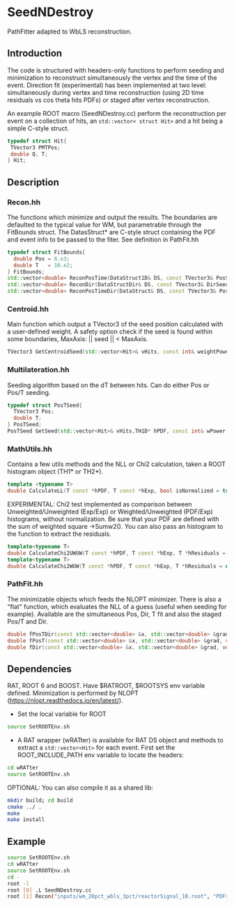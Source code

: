 # SeedNDestroy
PathFitter adapted to WbLS reconstruction.

## Introduction

The code is structured with headers-only functions to perform seeding and minimization to reconstruct simultaneously the vertex and the time of the event. 
Direction fit (experimental) has been implemented at two level: simultaneously during vertex and time reconstruction (using 2D time residuals vs cos theta hits PDFs) or staged after vertex reconstruction.

An example ROOT macro (SeedNDestroy.cc) perform the reconstruction per event on a collection of hits, an ```std::vector< struct Hit>``` and a hit being a simple C-style struct.
```C
typedef struct Hit{
 TVector3 PMTPos;
 double Q, T;
} Hit;
```

## Description

### Recon.hh

The functions which minimize and output the results. The boundaries are defaulted to the typical value for WM, but parametrable through the FitBounds struct. The DatasStruct* are C-style struct containing the PDF and event info to be passed to the fiter. See definition in PathFit.hh
```C++
typedef struct FitBounds{
  double Pos = 8.e3;
  double T   = 10.e2;
} FitBounds;
std::vector<double> ReconPosTime(DataStruct1D& DS, const TVector3& PosSeed, const double& TSeed = 0., const FitBounds& FP = FitBounds())
std::vector<double> ReconDir(DataStructDir& DS, const TVector3& DirSeed)
std::vector<double> ReconPosTimeDir(DataStruct& DS, const TVector3& PosSeed, const double& TSeed, const TVector3& DirSeed, const FitBounds& FP = FitBounds())
```

### Centroid.hh

Main function which output a TVector3 of the seed position calculated with a user-defined weight. 
A safety option check if the seed is found within some boundaries, MaxAxis: || seed || < MaxAxis.
```C++
TVector3 GetCentroidSeed(std::vector<Hit>& vHits, const int& weightPower = 2, const double& MaxAxis = 8.e3)
```

### Multilateration.hh

Seeding algorithm based on the dT between hits. Can do either Pos or Pos/T seeding.
```C++
typedef struct PosTSeed{
  TVector3 Pos;
  double T;
} PosTSeed;
PosTSeed GetSeed(std::vector<Hit>& vHits,TH1D* hPDF, const int& wPower = 1)
```

### MathUtils.hh

Contains a few utils methods and the NLL or Chi2 calculation, taken a ROOT histogram object (TH1* or TH2*).
```C++
template <typename T>
double CalculateLL(T const *hPDF, T const *hExp, bool isNormalized = true)
```
EXPERIMENTAL: Chi2 test implemented as comparison between Unweighted/Unweighted (Exp/Exp) or Weighted/Unweighted (PDF/Exp) histograms, without normalization.
Be sure that your PDF are defined with the sum of weighted square ->Sumw2(). You can also pass an histogram to the function to extract the residuals.
```C++
template<typename T>
double CalculateChi2UWUW(T const *hPDF, T const *hExp, T *hResiduals = nullptr){
template<typename T>
double CalculateChi2WUW(T const *hPDF, T const *hExp, T *hResiduals = nullptr){
```

### PathFit.hh

The minimizable objects which feeds the NLOPT minimizer. There is also a "flat" function, which evaluates the NLL of a guess (useful when seeding for example).
Available are the simultaneous Pos, Dir, T fit and also the staged Pos/T and Dir.
```C++
double fPosTDir(const std::vector<double> &x, std::vector<double> &grad, void *data)
double fPosT(const std::vector<double> &x, std::vector<double> &grad, void *data)
double fDir(const std::vector<double> &x, std::vector<double> &grad, void *data)
```

## Dependencies
RAT, ROOT 6 and BOOST. Have $RATROOT, $ROOTSYS env variable defined.
Minimization is performed by NLOPT (https://nlopt.readthedocs.io/en/latest/). 

- Set the local variable for ROOT
```bash
source SetROOTEnv.sh
```

- A RAT wrapper (wRATter) is available for RAT DS object and methods to extract a ```std::vector<Hit>``` for each event.
First set the ROOT_INCLUDE_PATH env variable to locate the headers:
```bash
cd wRATter
source SetROOTEnv.sh
```

OPTIONAL: You can also compile it as a shared lib:
```bash
mkdir build; cd build
cmake ../ .
make
make install
```

## Example
```bash
source SetROOTEnv.sh
cd wRATter
source SetROOTEnv.sh
cd -
root -l
root [0] .L SeedNDestroy.cc
root [1] Recon("inputs/wm_20pct_wbls_3pct/reactorSignal_10.root", "PDFs/wm_20pct_wbls_3pct/reactorSignal_PromptOnly_wbls_3pct_Gd_QWeight_NOTCut_TrigTimeCor.root", "", 10, 1, true)
```
